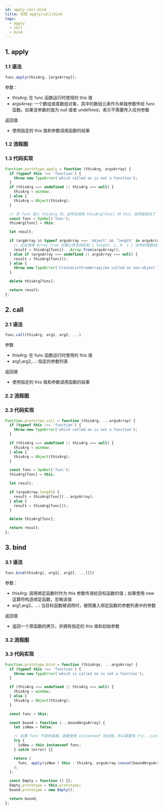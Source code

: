 ```yaml
---
id: apply-call-bind
title: 实现 apply/call/bind
tags:
  - apply
  - call
  - bind
---
```


## 1. apply

### 1.1 语法

```js
func.apply(thisArg, [argsArray]);
```

参数：

- thisArg: 在 func 函数运行时使用的 this 值
- argsArray: 一个数组或类数组对象，其中的数组元素作为单独参数传给 func 函数。如果该参数的值为 null 或者 undefined，表示不需要传入任何参数

返回值

- 使用指定的 this 值和参数调用函数的结果

### 1.2 流程图

### 1.3 代码实现

```js
Function.portotype.apply = function (thisArg, argsArray) {
  if (typeof this !== 'function') {
    throw new TypeError('which called on is not a function');
  }
  if (thisArg === undefined || thisArg === null) {
    thisArg = window;
  } else {
    thisArg = Object(thisArg);
  }

  // 将 func 放入 thisArg 内，这样在调用 thisArg[func] 时 this 自然就指向了 thisArg
  const func = Symbol('func');
  thisArg[func] = this;

  let result;

  if (argArray && typeof argsArray === 'object' && 'length' in argsArray) {
    // 此处使用 Array.from 包裹让其支持形如 { length: 1, 0: 1 } 这样的类数组对象，直接对 argsArray 展开将会执行出错
    result = thisArg[func](...Array.from(argsArray));
  } else if (argsArray === undefined || argsArray === null) {
    result = thisArg[func]();
  } else {
    throw new TypeError('CreateListFromArrayLike called on non-object');
  }

  delete thisArg[func];

  return result;
};
```

## 2. call

### 2.1 语法

```js
func.call(thisArg, arg1, arg2, ...)
```

参数

- thisArg: 在 func 函数运行时使用的 this 值
- arg1,arg2,...: 指定的参数列表

返回值

- 使用指定的 this 值和参数调用函数的结果

### 2.2 流程图

### 2.3 代码实现

```js
Function.protortpe.call = function (thisArg, ...argsArray) {
  if (typeof this !== 'function') {
    throw new TypeError('which called on is not a function');
  }

  if (thisArg === undefined || thisArg === null) {
    thisArg = window;
  } else {
    thisArg = Object(thisArg);
  }

  const func = Symbol('func');
  thisArg[func] = this;

  let result;

  if (argsArray.length) {
    result = thisArg[func](...argsArray);
  } else {
    result = thisArg[func]();
  }

  delete thisArg[func];

  return result;
};
```

## 3. bind

### 3.1 语法

```js
func.bind(thisArg[, arg1[, arg2[, ...]]])
```

参数：

- thisArg: 调用绑定函数时作为 this 参数传递给目标函数的值；如果使用 new 运算符构造绑定函数，忽略该值
- arg1,arg2，...: 当目标函数被调用时，被预置入绑定函数的参数列表中的参数

返回值

- 返回一个原函数的拷贝，并拥有指定的 this 值和初始参数

### 3.2 流程图

### 3.3 代码实现

```js
Function.prototype.bind = function (thisArgs, ...argsArray) {
  if (typeof this !== 'function') {
    throw new TypeError('which is called on is not a function');
  }

  if (thisArg === undefined || thisArg === null) {
    thisArg = window;
  } else {
    thisArg = Object(thisArg);
  }

  const func = this;

  const bound = function (...boundArgsArray) {
    let isNew = false;

    // 如果 func 不是构造器，直接使用 instanceof 将出错，所以需要用 try...catch 包裹
    try {
      isNew = this instanceof func;
    } catch (error) {}

    return (
      func, apply(isNew ? this : thisArg, argsArray.concat(boundArgsArray))
    );
  };

  const Empty = function () {};
  Empty.prototype = this.prototype;
  bound.prototype = new Empty();

  return bound;
};
```
